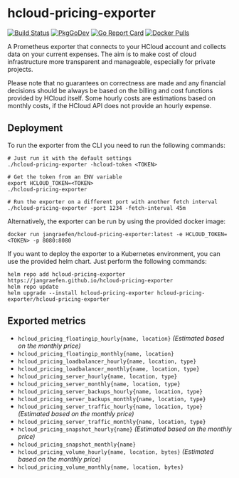 # hcloud-pricing-exporter

[![Build Status](https://img.shields.io/github/workflow/status/jangraefen/hcloud-pricing-exporter/Build?logo=GitHub)](https://github.com/jangraefen/hcloud-pricing-exporter/actions?query=workflow:Build)
[![PkgGoDev](https://pkg.go.dev/badge/mod/github.com/jangraefen/hcloud-pricing-exporter)](https://pkg.go.dev/mod/github.com/jangraefen/hcloud-pricing-exporter)
[![Go Report Card](https://goreportcard.com/badge/github.com/jangraefen/hcloud-pricing-exporter)](https://goreportcard.com/report/github.com/jangraefen/hcloud-pricing-exporter)
[![Docker Pulls](https://img.shields.io/docker/pulls/jangraefen/hcloud-pricing-exporter)](https://hub.docker.com/r/jangraefen/hcloud-pricing-exporter)

A Prometheus exporter that connects to your HCloud account and collects data on your current expenses. The aim is to
make cost of cloud infrastructure more transparent and manageable, especially for private projects.

Please note that no guarantees on correctness are made and any financial decisions should be always be based on the
billing and cost functions provided by HCloud itself. Some hourly costs are estimations based on monthly costs, if the
HCloud API does not provide an hourly expense.

## Deployment

To run the exporter from the CLI you need to run the following commands:

```shell
# Just run it with the default settings
./hcloud-pricing-exporter -hcloud-token <TOKEN>

# Get the token from an ENV variable
export HCLOUD_TOKEN=<TOKEN>
./hcloud-pricing-exporter

# Run the exporter on a different port with another fetch interval
./hcloud-pricing-exporter -port 1234 -fetch-interval 45m
```

Alternatively, the exporter can be run by using the provided docker image:

```shell
docker run jangraefen/hcloud-pricing-exporter:latest -e HCLOUD_TOKEN=<TOKEN> -p 8080:8080
```

If you want to deploy the exporter to a Kubernetes environment, you can use the provided helm chart. Just perform the
following commands:

```shell
helm repo add hcloud-pricing-exporter https://jangraefen.github.io/hcloud-pricing-exporter
helm repo update
helm upgrade --install hcloud-pricing-exporter hcloud-pricing-exporter/hcloud-pricing-exporter
```

## Exported metrics

- `hcloud_pricing_floatingip_hourly{name, location}` _(Estimated based on the monthly price)_
- `hcloud_pricing_floatingip_monthly{name, location}`
- `hcloud_pricing_loadbalancer_hourly{name, location, type}`
- `hcloud_pricing_loadbalancer_monthly{name, location, type}`
- `hcloud_pricing_server_hourly{name, location, type}`
- `hcloud_pricing_server_monthly{name, location, type}`
- `hcloud_pricing_server_backups_hourly{name, location, type}`
- `hcloud_pricing_server_backups_monthly{name, location, type}`
- `hcloud_pricing_server_traffic_hourly{name, location, type}` _(Estimated based on the monthly price)_
- `hcloud_pricing_server_traffic_monthly{name, location, type}`
- `hcloud_pricing_snapshot_hourly{name}` _(Estimated based on the monthly price)_
- `hcloud_pricing_snapshot_monthly{name}`
- `hcloud_pricing_volume_hourly{name, location, bytes}` _(Estimated based on the monthly price)_
- `hcloud_pricing_volume_monthly{name, location, bytes}`
